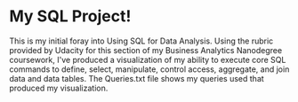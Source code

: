 # My SQL Project!
This is my initial foray into Using SQL for Data Analysis. Using the rubric provided by Udacity for this section of my Business Analytics Nanodegree coursework, I've produced a visualization of my ability to execute core SQL commands to define, select, manipulate, control access, aggregate, and join data and data tables.
The Queries.txt file shows my queries used that produced my visualization.
